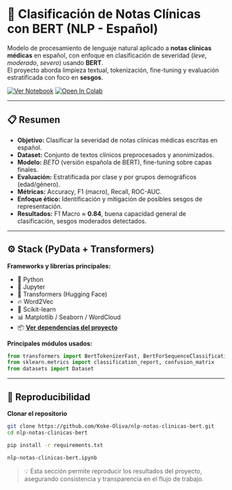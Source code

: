 # 🧠 Clasificación de Notas Clínicas con BERT (NLP - Español)

Modelo de procesamiento de lenguaje natural aplicado a **notas clínicas médicas** en español, con enfoque en clasificación de severidad (*leve*, *moderado*, *severo*) usando **BERT**.  
El proyecto aborda limpieza textual, tokenización, fine-tuning y evaluación estratificada con foco en **sesgos**.

[![Ver Notebook](https://img.shields.io/badge/Ver%20Notebook-grey?logo=jupyter&logoColor=white)](https://github.com/Koke-Oliva/nlp-notas-clinicas-bert/blob/main/nlp-notas-clinicas-bert.ipynb)
[![Open In Colab](https://colab.research.google.com/assets/colab-badge.svg)](https://colab.research.google.com/github/Koke-Oliva/nlp-notas-clinicas-bert/blob/main/nlp-notas-clinicas-bert.ipynb)

---

## 📋 Resumen

- **Objetivo:** Clasificar la severidad de notas clínicas médicas escritas en español.  
- **Dataset:** Conjunto de textos clínicos preprocesados y anonimizados.  
- **Modelo:** *BETO* (versión española de BERT), fine-tuning sobre capas finales.  
- **Evaluación:** Estratificada por clase y por grupos demográficos (edad/género).  
- **Métricas:** Accuracy, F1 (macro), Recall, ROC-AUC.  
- **Enfoque ético:** Identificación y mitigación de posibles sesgos de representación.  
- **Resultados:** F1 Macro ≈ **0.84**, buena capacidad general de clasificación, sesgos moderados detectados.

---

## ⚙️ Stack (PyData + Transformers)

**Frameworks y librerías principales:**
- 🐍 Python  
- 📓 Jupyter  
- 🤗 Transformers (Hugging Face)  
- 🔥 Word2Vec  
- 🧩 Scikit-learn  
- 📊 Matplotlib / Seaborn / WordCloud
- 📦 **[Ver dependencias del proyecto](requirements.txt)**


**Principales módulos usados:**
```python
from transformers import BertTokenizerFast, BertForSequenceClassification, Trainer, TrainingArguments
from sklearn.metrics import classification_report, confusion_matrix
from datasets import Dataset

```
---

## 🧩 Reproducibilidad

   **Clonar el repositorio**
   ```bash
   git clone https://github.com/Koke-Oliva/nlp-notas-clinicas-bert.git
   cd nlp-notas-clinicas-bert
   ```
   ```bash
   pip install -r requirements.txt
   ``` 
   ```bash
   nlp-notas-clinicas-bert.ipynb
   ```

> 💡 Esta sección permite reproducir los resultados del proyecto, asegurando consistencia y transparencia en el flujo de trabajo.


